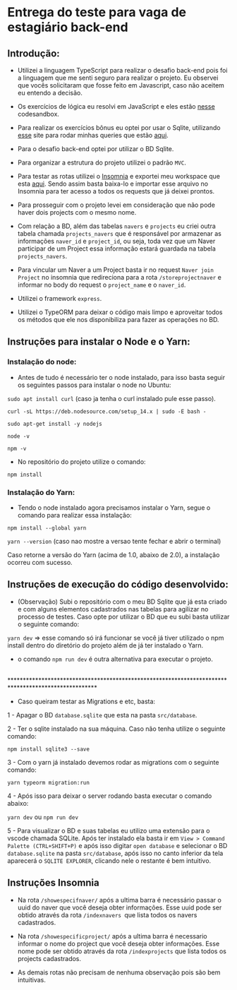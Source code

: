 # Entrega do teste para vaga de estagiário back-end

## Introdução:

- Utilizei a linguagem TypeScript para realizar o desafio back-end pois foi a linguagem que me senti seguro para realizar o projeto. Eu observei que vocês solicitaram que fosse feito em Javascript, caso não aceitem eu entendo a decisão.

- Os exercícios de lógica eu resolvi em JavaScript e eles estão [nesse](https://codesandbox.io/s/entrega-exercicios-logica-bz295) codesandbox.

- Para realizar os exercícios bônus eu optei por usar o Sqlite, utilizando [esse](https://sqliteonline.com/) site para rodar minhas queries que estão [aqui](https://github.com/ericksousa77/Nave-test/blob/main/extras/queries%20sqlite.txt).

- Para o desafio back-end optei por utilizar o BD Sqlite.

- Para organizar a estrutura do projeto utilizei o padrão `MVC`.

- Para testar as rotas utilizei o [Insomnia](https://insomnia.rest/download/) e exportei meu workspace que esta [aqui](https://github.com/ericksousa77/Nave-test/blob/main/extras/insomnia%20nave%20ts.json). Sendo assim basta baixa-lo e importar esse arquivo no Insomnia para ter acesso a todos os requests que já deixei prontos. 

- Para prosseguir com o projeto levei em consideração que não pode haver dois projects com o mesmo nome.

- Com relação a BD, além das tabelas `navers` e `projects` eu criei outra tabela chamada `projects_navers` que é responsável por armazenar as informações `naver_id` e `project_id`, ou seja, toda vez que um Naver participar de um Project essa informação estará guardada na tabela `projects_navers`.

- Para vincular um Naver a um Project basta ir no request `Naver join Project` no insomnia que redireciona para a rota `/storeprojectnaver` e informar no body do request o `project_name` e o `naver_id`.

- Utilizei o framework `express`.

- Utilizei o TypeORM para deixar o código mais limpo e aproveitar todos os métodos que ele nos disponibiliza para fazer as operações no BD.

## Instruções para instalar o Node e o Yarn:

### Instalação do node:
- Antes de tudo é necessário ter o node instalado, para isso basta seguir os seguintes passos para instalar o node no Ubuntu:

`sudo apt install curl`  (caso ja tenha o curl instalado pule esse passo).

`curl -sL https://deb.nodesource.com/setup_14.x | sudo -E bash -`

`sudo apt-get install -y nodejs`

`node -v`

`npm -v`

- No repositório do projeto utilize o comando:

`npm install`

### Instalação do Yarn:

- Tendo o node instalado agora precisamos instalar o Yarn, segue o comando para realizar essa instalação:

`npm install --global yarn`

`yarn --version`    (caso nao mostre a versao tente fechar e abrir o terminal)

Caso retorne a versão do Yarn (acima de 1.0, abaixo de 2.0), a instalação ocorreu com sucesso.


## Instruções de execução do código desenvolvido:


- (Observação) Subi o repositório com o meu BD Sqlite que já esta criado e com alguns elementos cadastrados nas tabelas para agilizar no processo de testes. Caso opte por utilizar o BD que eu subi basta utilizar o seguinte comando: 
 
`yarn dev` => esse comando só irá funcionar se você já tiver utilizado o npm install dentro do diretório do projeto além de já ter instalado o Yarn.

- o comando `npm run dev` é outra alternativa para executar o projeto.   
<br>
****************************************************************************************************
<br>

- Caso queiram testar as Migrations e etc, basta:


1 - Apagar o BD `database.sqlite` que esta na pasta `src/database`. 

2 - Ter o sqlite instalado na sua máquina. Caso não tenha utilize o seguinte comando:

`npm install sqlite3 --save`


3 - Com o yarn já instalado devemos rodar as migrations com o seguinte comando:

`yarn typeorm migration:run`

4 - Após isso para deixar o server rodando basta executar o comando abaixo:

`yarn dev` ou `npm run dev`

5 - Para visualizar o BD e suas tabelas eu utilizo uma extensão para o vscode chamada SQLite. Após ter instalado ela basta ir em `View > Command Palette (CTRL+SHIFT+P)` e após isso digitar `open database` e selecionar o BD `database.sqlite` na pasta `src/database`, após isso no canto inferior da tela aparecerá o `SQLITE EXPLORER`, clicando nele o restante é bem intuitivo.


## Instruções Insomnia


- Na rota `/showespecifnaver/` após a ultima barra é necessário passar o uuid do naver que você deseja obter informações. Esse uuid pode ser obtido através da rota `/indexnavers `que lista todos os navers cadastrados.

- Na rota `/showespecificproject/` após a ultima barra é necessario informar o nome do project que você deseja obter informações. Esse nome pode ser obtido através da rota `/indexprojects` que lista todos os projects cadastrados.

- As demais rotas não precisam de nenhuma observação pois são bem intuitivas.


